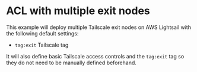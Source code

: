 # ACL with multiple exit nodes

This example will deploy multiple Tailscale exit nodes on AWS Lightsail with the following default settings:
  - `tag:exit` Tailscale tag

It will also define basic Tailscale access controls and the `tag:exit` tag so they do not need to be manually defined beforehand.
